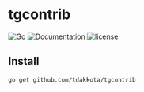 # tgcontrib

[![Go](https://github.com/tdakkota/tgcontrib/workflows/Go/badge.svg)](https://github.com/tdakkota/tgcontrib/actions)
[![Documentation](https://godoc.org/github.com/tdakkota/tgcontrib?status.svg)](https://pkg.go.dev/github.com/tdakkota/tgcontrib)
[![license](https://img.shields.io/github/license/tdakkota/tgcontrib.svg?maxAge=2592000)](https://github.com/tdakkota/tgcontrib/blob/master/LICENSE)


## Install
```
go get github.com/tdakkota/tgcontrib
```
